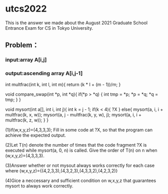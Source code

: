 # utcs2022
This is the answer we made about the August 2021 Graduate School Entrance Exam for CS in Tokyo University.

## Problem：
### input:array A[i,j]
### output:ascending array A[i,j-1]

int multfrac(int k, int l, int m){
  return (k * l + (m - 1))/m;
}

void compare_swap(int *p, int *q){
  if(*p > *q) {
    int tmp = *p;
    *p = *q;
    *q = tmp;
  }
}


void mysort(int a[], int i, int j){
  int k = j - 1;
  if(k < 4){
    ?X
  } else{
    mysort(a, i, i + multfrac(k, x, w));
    mysort(a, j - multfrac(k, y, w), j);
    mysort(a, i, i + multfrac(k, z, w));
  }
}

(1)if(w,x,y,z)=(4,3,3,3); Fill in some code at ?X, so that the program can achieve the expected output.

(2)Let T(n) denote the number of times that the code fragment ?X is executed while mysort(a, 0, n) is called. Give the order of T(n) on n when (w,x,y,z)=(4,3,3,3).

(3)Answer whether or not mysout always works correctly for each case where (w,x,y,z)={(4,2,3,3),(4,3,2,3),(4,3,3,2),(4,2,3,2)}

(4)Gice a neccessary and sufficient condition on w,x,y,z that guarantees mysort to always work correctly.
